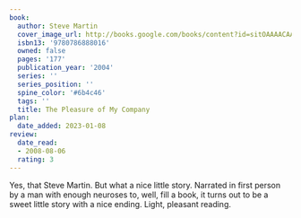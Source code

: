 ```yaml
---
book:
  author: Steve Martin
  cover_image_url: http://books.google.com/books/content?id=sitOAAAACAAJ&printsec=frontcover&img=1&zoom=1&source=gbs_api
  isbn13: '9780786888016'
  owned: false
  pages: '177'
  publication_year: '2004'
  series: ''
  series_position: ''
  spine_color: '#6b4c46'
  tags: ''
  title: The Pleasure of My Company
plan:
  date_added: 2023-01-08
review:
  date_read:
  - 2008-08-06
  rating: 3
---
```


Yes, that Steve Martin. But what a nice little story. Narrated in first person by a man with enough neuroses to, well, fill a book, it turns out to be a sweet little story with a nice ending. Light, pleasant reading.
